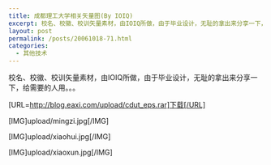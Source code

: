```yaml
---
title: 成都理工大学相关矢量图(By IOIQ)
excerpt: 校名、校徽、校训矢量素材，由IOIQ所做，由于毕业设计，无耻的拿出来分享一下，给需要的人用。。。
layout: post
permalink: /posts/20061018-71.html
categories:
  - 其他技术
---
```

校名、校徽、校训矢量素材，由IOIQ所做，由于毕业设计，无耻的拿出来分享一下，给需要的人用。。。

[URL=http://blog.eaxi.com/upload/cdut_eps.rar]下载[/URL]

[IMG]upload/mingzi.jpg[/IMG]

[IMG]upload/xiaohui.jpg[/IMG]

[IMG]upload/xiaoxun.jpg[/IMG]